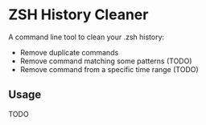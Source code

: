 # ZSH History Cleaner
A command line tool to clean your .zsh history:
 - Remove duplicate commands
 - Remove command matching some patterns (TODO)
 - Remove command from a specific time range (TODO)


## Usage
TODO

## 